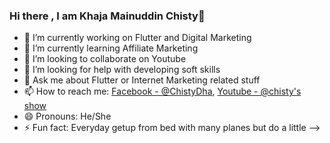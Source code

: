 ### Hi there , I am Khaja Mainuddin Chisty👋

- 🔭 I’m currently working on Flutter and Digital Marketing
- 🌱 I’m currently learning Affiliate Marketing
- 👯 I’m looking to collaborate on Youtube
- 🤔 I’m looking for help with developing soft skills
- 💬 Ask me about Flutter or Internet Marketing related stuff
- 📫 How to reach me: [Facebook - @ChistyDha](https://www.facebook.com/ChistyDha/), [Youtube - @chisty's show](https://bit.ly/3ahS8lC)
- 😄 Pronouns: He/She
- ⚡ Fun fact: Everyday getup from bed with many planes but do a little
-->
